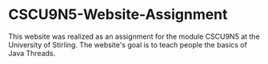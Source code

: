 # CSCU9N5-Website-Assignment
This website was realized as an assignment for the module CSCU9N5 at the University of Stirling.
The website's goal is to teach people the basics of Java Threads.
